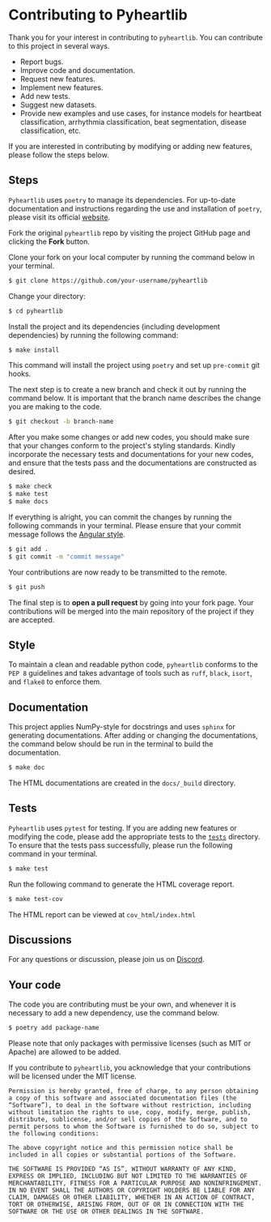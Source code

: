 # Contributing to Pyheartlib

Thank you for your interest in contributing to `pyheartlib`.
You can contribute to this project in several ways.

- Report bugs.
- Improve code and documentation.
- Request new features.
- Implement new features.
- Add new tests.
- Suggest new datasets.
- Provide new examples and use cases, for instance models for heartbeat classification, arrhythmia classification, beat segmentation, disease classification, etc.

If you are interested in contributing by modifying or adding new features, please follow the steps below.

## Steps

`Pyheartlib` uses `poetry` to manage its dependencies. For up-to-date documentation and instructions regarding the use and installation of `poetry`, please visit its official [website](https://python-poetry.org).

Fork the original `pyheartlib` repo by visiting the project GitHub page and clicking the **Fork** button.

Clone your fork on your local computer by running the command below in your terminal.

```bash
$ git clone https://github.com/your-username/pyheartlib
```

Change your directory:

```bash
$ cd pyheartlib
```

Install the project and its dependencies (including development dependencies) by running the following command:

```bash
$ make install
```

This command will install the project using `poetry` and set up `pre-commit` git hooks.

The next step is to create a new branch and check it out by running the command below. It is important that the branch name describes the change you are making to the code.

```bash
$ git checkout -b branch-name
```

After you make some changes or add new codes, you should make sure that your changes conform to the project's styling standards. Kindly incorporate the necessary tests and documentations for your new codes, and ensure that the tests pass and the documentations are constructed as desired.

```bash
$ make check
$ make test
$ make docs
```

If everything is alright, you can commit the changes by running the following commands in your terminal. Please ensure that your commit message follows the [Angular style](https://github.com/angular/angular.js/blob/master/DEVELOPERS.md#commits).

```bash
$ git add .
$ git commit -m "commit message"
```

Your contributions are now ready to be transmitted to the remote.

```bash
$ git push
```

The final step is to **open a pull request** by going into your fork page. Your contributions will be merged into the main repository of the project if they are accepted.

## Style

To maintain a clean and readable python code, `pyheartlib` conforms to the `PEP 8` guidelines and takes advantage of tools such as `ruff`, `black`, `isort`, and `flake8` to enforce them.

## Documentation

This project applies NumPy-style for docstrings and uses `sphinx` for generating documentations.
After adding or changing the documentations, the command below should be run in the terminal to build the documentation.

```bash
$ make doc
```

The HTML documentations are created in the `docs/_build` directory.

## Tests

`Pyheartlib` uses `pytest` for testing. If you are adding new features or modifying the code, please add the appropriate tests to the [`tests`](https://github.com/devnums/pyheartlib/tree/main/tests) directory.
To ensure that the tests pass successfully, please run the following command in your terminal.

```bash
$ make test
```

Run the following command to generate the HTML coverage report.

```bash
$ make test-cov
```

The HTML report can be viewed at `cov_html/index.html`

## Discussions

For any questions or discussion, please join us on [Discord](https://discord.gg/DQVfR2yWYc).

## Your code

The code you are contributing must be your own, and whenever it is necessary to add a new dependency, use the command below.

```bash
$ poetry add package-name
```

Please note that only packages with permissive licenses (such as MIT or Apache) are allowed to be added.

If you contribute to `pyheartlib`, you acknowledge that your contributions will be licensed under the MIT license.

    Permission is hereby granted, free of charge, to any person obtaining a copy of this software and associated documentation files (the “Software”), to deal in the Software without restriction, including without limitation the rights to use, copy, modify, merge, publish, distribute, sublicense, and/or sell copies of the Software, and to permit persons to whom the Software is furnished to do so, subject to the following conditions:

    The above copyright notice and this permission notice shall be included in all copies or substantial portions of the Software.

    THE SOFTWARE IS PROVIDED “AS IS”, WITHOUT WARRANTY OF ANY KIND, EXPRESS OR IMPLIED, INCLUDING BUT NOT LIMITED TO THE WARRANTIES OF MERCHANTABILITY, FITNESS FOR A PARTICULAR PURPOSE AND NONINFRINGEMENT. IN NO EVENT SHALL THE AUTHORS OR COPYRIGHT HOLDERS BE LIABLE FOR ANY CLAIM, DAMAGES OR OTHER LIABILITY, WHETHER IN AN ACTION OF CONTRACT, TORT OR OTHERWISE, ARISING FROM, OUT OF OR IN CONNECTION WITH THE SOFTWARE OR THE USE OR OTHER DEALINGS IN THE SOFTWARE.
